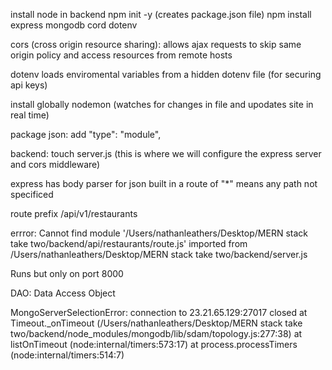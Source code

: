 install node in backend
npm init -y (creates package.json file)
npm install express mongodb cord dotenv

cors (cross origin resource sharing): allows ajax requests to skip same origin policy and access resources from remote hosts

dotenv loads enviromental variables from a hidden dotenv file (for securing api keys)

install globally nodemon (watches for changes in file and upodates site in real time)

package json: add "type": "module",

backend: touch server.js (this is where we will configure the express server and cors middleware)

express has body parser for json built in
a route of "\*" means any path not specificed

route prefix
/api/v1/restaurants

errror:
Cannot find module '/Users/nathanleathers/Desktop/MERN stack take two/backend/api/restaurants/route.js' imported from /Users/nathanleathers/Desktop/MERN stack take two/backend/server.js

<!-- fixed: solution was changing depreciated wtimeout -->

Runs but only on port 8000

DAO: Data Access Object

MongoServerSelectionError: connection <monitor> to 23.21.65.129:27017 closed
at Timeout.\_onTimeout (/Users/nathanleathers/Desktop/MERN stack take two/backend/node_modules/mongodb/lib/sdam/topology.js:277:38)
at listOnTimeout (node:internal/timers:573:17)
at process.processTimers (node:internal/timers:514:7)
